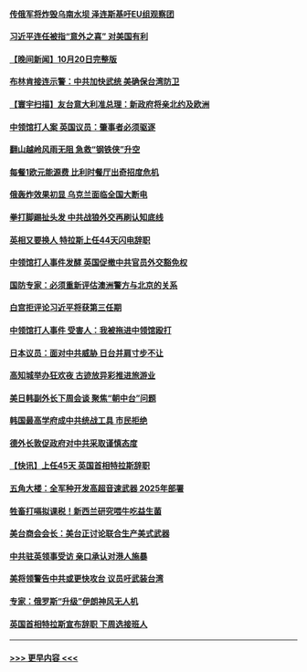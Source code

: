 #### [传俄军将炸毁乌南水坝 泽连斯基吁EU组观察团](../pages/prog202/a103556458.md?t=10211651) 
#### [习近平连任被指“意外之喜” 对美国有利](../pages/prog202/a103556452.md?t=10211651) 
#### [【晚间新闻】10月20日完整版](../pages/prog202/a103556303.md?t=10211651) 
#### [布林肯接连示警：中共加快武统 美确保台湾防卫](../pages/prog202/a103556298.md?t=10211651) 
#### [【寰宇扫描】友台意大利准总理：新政府将亲北约及欧洲](../pages/prog202/a103556352.md?t=10211651) 
#### [中领馆打人案 英国议员：肇事者必须驱逐](../pages/prog202/a103556186.md?t=10211651) 
#### [翻山越岭风雨无阻 急救“钢铁侠”升空](../pages/prog202/a103556208.md?t=10211651) 
#### [每餐1欧元能源费 比利时餐厅出奇招度危机](../pages/prog202/a103556200.md?t=10211651) 
#### [俄轰炸效果初显 乌克兰面临全国大断电](../pages/prog202/a103556188.md?t=10211651) 
#### [拳打脚踢扯头发 中共战狼外交再刷认知底线](../pages/prog202/a103556192.md?t=10211651) 
#### [英相又要换人 特拉斯上任44天闪电辞职](../pages/prog202/a103556184.md?t=10211651) 
#### [中领馆打人事件发酵 英国促撤中共官员外交豁免权](../pages/prog202/a103556020.md?t=10211651) 
#### [国防专家：必须重新评估澳洲警方与北京的关系](../pages/prog202/a103556051.md?t=10211651) 
#### [白宫拒评论习近平将获第三任期](../pages/prog202/a103556015.md?t=10211651) 
#### [中领馆打人事件 受害人：我被拖进中领馆殴打](../pages/prog202/a103556031.md?t=10211651) 
#### [日本议员：面对中共威胁 日台并肩寸步不让](../pages/prog202/a103556039.md?t=10211651) 
#### [高知城举办狂欢夜 古迹放异彩推进旅游业](../pages/prog202/a103556041.md?t=10211651) 
#### [美日韩副外长下周会谈 聚焦“朝中台”问题](../pages/prog202/a103555997.md?t=10211651) 
#### [韩国最高学府成中共统战工具 市民拒绝](../pages/prog202/a103556027.md?t=10211651) 
#### [德外长敦促政府对中共采取谨慎态度](../pages/prog202/a103556005.md?t=10211651) 
#### [【快讯】上任45天 英国首相特拉斯辞职](../pages/prog202/a103556023.md?t=10211651) 
#### [五角大楼：全军种开发高超音速武器 2025年部署](../pages/prog202/a103555882.md?t=10211651) 
#### [牲畜打嗝拟课税！新西兰研究喂牛吃益生菌](../pages/prog202/a103555856.md?t=10211651) 
#### [美台商会会长：美台正讨论联合生产美式武器](../pages/prog202/a103555855.md?t=10211651) 
#### [中共驻英领事受访 亲口承认对港人施暴](../pages/prog202/a103555838.md?t=10211651) 
#### [美将领警告中共或更快攻台 议员吁武装台湾](../pages/prog202/a103555836.md?t=10211651) 
#### [专家：俄罗斯“升级”伊朗神风无人机](../pages/prog202/a103555746.md?t=10211651) 
#### [英国首相特拉斯宣布辞职 下周选接班人](../pages/prog202/a103555829.md?t=10211651) 

----
#### [ >>> 更早内容 <<< ](../indexes/prog202-earlier.md)
